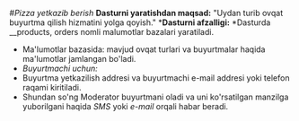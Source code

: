 #*Pizza yetkazib berish*
__Dasturni yaratishdan maqsad:__ "Uydan turib ovqat buyurtma qilish hizmatini yolga qoyish."
   *__Dasturni afzalligi:__
      *Dasturda __products, orders nomli malumotlar bazalari yaratiladi.
 *  Ma'lumotlar bazasida: mavjud ovqat turlari va buyurtmalar haqida ma'lumotlar jamlangan bo'ladi.
 * _Buyurtmachi uchun:_
 * Buyurtma yetkazilish addresi va buyurtmachi e-mail addresi yoki telefon raqami kiritiladi.
 * Shundan so'ng Moderator buyurtmani oladi va uni ko'rsatilgan manzilga yuborilgani haqida _SMS_
 yoki _e-mail_ orqali habar beradi.
